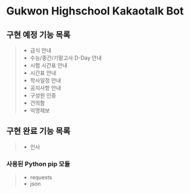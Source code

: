 # Gukwon Highschool Kakaotalk Bot
  
## 구현 예정 기능 목록
>- 급식 안내
>- 수능/중간/기말고사 D-Day 안내
>- 시험 시간표 안내
>- 시간표 안내
>- 학사일정 안내
>- 공지사항 안내
>- 구성원 인증
>- 건의함
>- 익명제보
  
  
## 구현 완료 기능 목록
>- 인사
  
  
### 사용된 Python pip 모듈
>- requests
>- json
